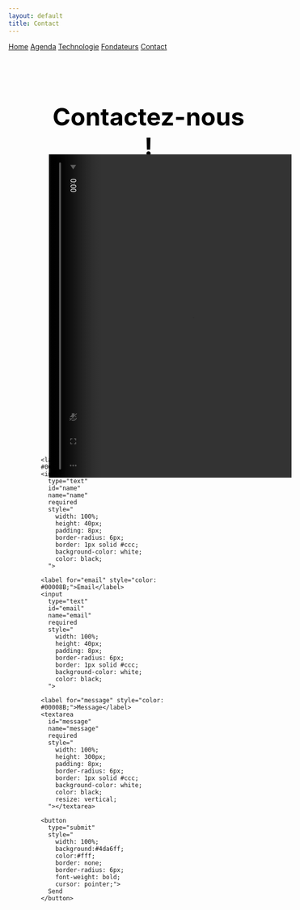 ```yaml
---
layout: default
title: Contact
---
```


<div class="background">
     <div class="nav-links">
    <a href="{{ site.baseurl }}">Home</a>
    <a href="{{ site.baseurl }}/about.html">Agenda</a>
    <a href="{{ site.baseurl }}/projects.html">Technologie</a>
    <a href="{{ site.baseurl }}/gallery.html">Fondateurs</a>
    <a href="{{ site.baseurl }}/contact.html">Contact</a>
  </div>
  
</div>
<h1 style="text-align:center;  padding: 34px 34px 34px 84px;color: black;font-size: 3rem">Contactez-nous !</h1>
<div class="container_contact">

  <div class="video-box_contact">
    <video
    src="{{ site.baseurl }}/assets/video/contact.mp4"
    type="video/mp4"
    autoplay
    muted
    loop
    playsinline
    style="transform: rotate(90deg); width: 640px; height: 480px; object-fit: cover;"
  ></video>
  </div>

<form id="contact-form" style="flex: 1; padding: 24px 24px 24px 64px;">
  <div style="display: flex; flex-direction: column; align-items: flex-start; gap: 16px; width: 300px;">
    
    <label for="name" style="color: #00008B;">Name</label>
    <input 
      type="text" 
      id="name" 
      name="name" 
      required 
      style="
        width: 100%; 
        height: 40px; 
        padding: 8px; 
        border-radius: 6px; 
        border: 1px solid #ccc; 
        background-color: white;
        color: black;
      ">

    <label for="email" style="color: #00008B;">Email</label>
    <input 
      type="text" 
      id="email" 
      name="email" 
      required 
      style="
        width: 100%; 
        height: 40px; 
        padding: 8px; 
        border-radius: 6px; 
        border: 1px solid #ccc; 
        background-color: white;
        color: black;
      ">

    <label for="message" style="color: #00008B;">Message</label>
    <textarea 
      id="message" 
      name="message" 
      required 
      style="
        width: 100%; 
        height: 300px; 
        padding: 8px; 
        border-radius: 6px; 
        border: 1px solid #ccc; 
        background-color: white;
        color: black;
        resize: vertical;
      "></textarea>

    <button 
      type="submit" 
      style="
        width: 100%; 
        background:#4da6ff; 
        color:#fff; 
        border: none; 
        border-radius: 6px; 
        font-weight: bold; 
        cursor: pointer;">
      Send
    </button>
  </div>
</form>
</div>

